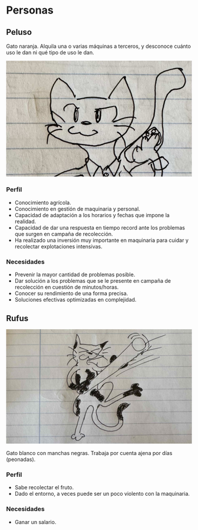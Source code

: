 # Personas

## Peluso

Gato naranja.
Alquila una o varias máquinas a terceros, y desconoce cuánto uso le dan
ni qué tipo de uso le dan.

![Garabato de Peluso, un gato naranja](assets/peluso.jpg)

### Perfil

* Conocimiento agrícola.
* Conocimiento en gestión de maquinaria y personal.
* Capacidad de adaptación a los horarios y fechas que impone la realidad.
* Capacidad de dar una respuesta en tiempo record ante los problemas que
  surgen en campaña de recolección.
* Ha realizado una inversión muy importante en maquinaria para cuidar y
  recolectar explotaciones intensivas.

### Necesidades

* Prevenir la mayor cantidad de problemas posible.
* Dar solución a los problemas que se le presente en campaña de recolección
  en cuestión de minutos/horas.
* Conocer su rendimiento de una forma precisa.
* Soluciones efectivas optimizadas en complejidad.

## Rufus

![Garabato de Rufus, un gato blanco con manchas negras](assets/rufus.jpg)

Gato blanco con manchas negras.
Trabaja por cuenta ajena por días (peonadas).

### Perfil

* Sabe recolectar el fruto.
* Dado el entorno, a veces puede ser un poco violento con la maquinaria.

### Necesidades

* Ganar un salario.
